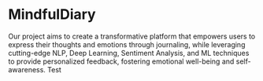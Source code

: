 # MindfulDiary
Our project aims to create a transformative platform that empowers users to express their thoughts and emotions through journaling, while leveraging cutting-edge NLP, Deep Learning, Sentiment Analysis, and ML techniques to provide personalized feedback, fostering emotional well-being and self-awareness.
Test